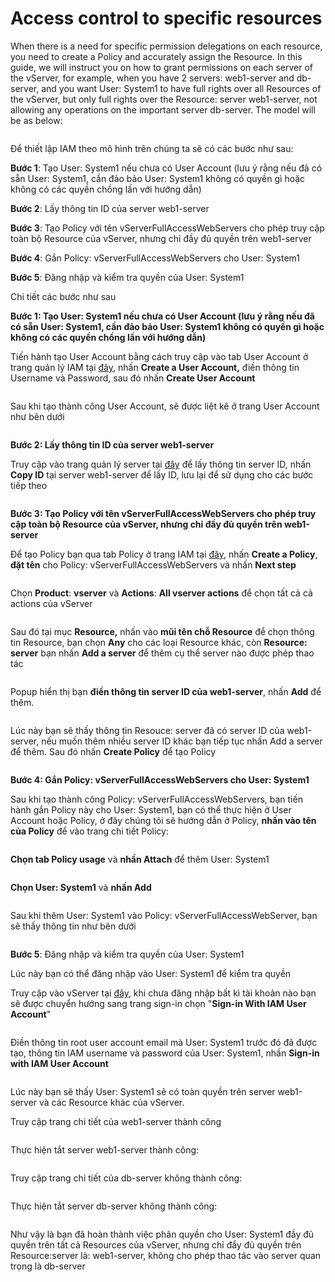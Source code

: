 # Access control to specific resources

When there is a need for specific permission delegations on each resource, you need to create a Policy and accurately assign the Resource. In this guide, we will instruct you on how to grant permissions on each server of the vServer, for example, when you have 2 servers: web1-server and db-server, and you want User: System1 to have full rights over all Resources of the vServer, but only full rights over the Resource: server web1-server, not allowing any operations on the important server db-server. The model will be as below:

<figure><img src="../../.gitbook/assets/iam-specific-resource.drawio.png" alt=""><figcaption></figcaption></figure>

Để thiết lập IAM theo mô hình trên chúng ta sẽ có các bước như sau:

**Bước 1**: Tạo User: System1 nếu chưa có User Account (lưu ý rằng nếu đã có sẵn User: System1, cần đảo bảo User: System1 không có quyền gì hoặc không có các quyền chồng lấn với hướng dẫn)

**Bước 2**: Lấy thông tin ID của server web1-server

**Bước 3**: Tạo Policy với tên vServerFullAccessWebServers cho phép truy cập toàn bộ Resource của vServer, nhưng chỉ đầy đủ quyền trên web1-server

**Bước 4**: Gắn Policy: vServerFullAccessWebServers cho User: System1

**Bước 5**: Đăng nhập và kiểm tra quyền của User: System1

Chi tiết các bước như sau

**Bước 1: Tạo User: System1 nếu chưa có User Account (lưu ý rằng nếu đã có sẵn User: System1, cần đảo bảo User: System1 không có quyền gì hoặc không có các quyền chồng lấn với hướng dẫn)**

Tiến hành tạo User Account bằng cách truy cập vào tab User Account ở trang quản lý IAM tại [đây](https://hcm-3.console.vngcloud.vn/iam/user-accounts), nhấn **Create a User Account,** điền thông tin Username và Password, sau đó nhấn **Create User Account**

<figure><img src="../../.gitbook/assets/image2023-7-12_15-18-33.png" alt=""><figcaption></figcaption></figure>

Sau khi tạo thành công User Account, sẽ được liệt kê ở trang User Account như bên dưới

<figure><img src="../../.gitbook/assets/image2023-7-12_15-19-37.png" alt=""><figcaption></figcaption></figure>

**Bước 2: Lấy thông tin ID của server web1-server**

Truy cập vào trang quản lý server tại [đây](https://hcm-3.console.vngcloud.vn/vserver/v-server/cloud-server) để lấy thông tin server ID, nhấn **Copy ID** tại server web1-server để lấy ID, lưu lại để sử dụng cho các bước tiếp theo

<figure><img src="../../.gitbook/assets/image2023-7-12_16-25-13.png" alt=""><figcaption></figcaption></figure>

**Bước 3: Tạo Policy với tên vServerFullAccessWebServers cho phép truy cập toàn bộ Resource của vServer, nhưng chỉ đầy đủ quyền trên web1-server**

Để tạo Policy bạn qua tab Policy ở trang IAM tại [đây](https://hcm-3.console.vngcloud.vn/iam/policies), nhấn **Create a Policy**, **đặt tên** cho Policy: vServerFullAccessWebServers và nhấn **Next step**

<figure><img src="../../.gitbook/assets/image2023-7-12_15-22-45.png" alt=""><figcaption></figcaption></figure>

Chọn **Product**: **vserver** và **Actions**: **All vserver actions** để chọn tất cả cả actions của vServer

<figure><img src="../../.gitbook/assets/image2023-7-12_15-24-23.png" alt=""><figcaption></figcaption></figure>

Sau đó tại mục **Resource,** nhấn vào **mũi tên chỗ Resource** để chọn thông tin Resource, bạn chọn **Any** cho các loại Resource khác, còn **Resource: server** bạn nhấn **Add a server** để thêm cụ thể server nào được phép thao tác

<figure><img src="../../.gitbook/assets/image2023-7-12_15-36-37.png" alt=""><figcaption></figcaption></figure>

Popup hiển thị bạn **điền thông tin server ID của web1-server**, nhấn **Add** để thêm.

<figure><img src="../../.gitbook/assets/image2023-7-12_15-37-46.png" alt=""><figcaption></figcaption></figure>

Lúc này bạn sẽ thấy thông tin Resouce: server đã có server ID của web1-server, nếu muốn thêm nhiều server ID khác bạn tiếp tục nhấn Add a server để thêm. Sau đó nhấn **Create Policy** để tạo Policy

<figure><img src="../../.gitbook/assets/image2023-7-12_15-39-6.png" alt=""><figcaption></figcaption></figure>

**Bước 4: Gắn Policy: vServerFullAccessWebServers cho User: System1**

Sau khi tạo thành công Policy: vServerFullAccessWebServers, bạn tiến hành gắn Policy này cho User: System1, bạn có thể thực hiện ở User Account hoặc Policy, ở đây chúng tôi sẽ hướng dẫn ở Policy, **nhấn vào tên của Policy** để vào trang chi tiết Policy:

<figure><img src="../../.gitbook/assets/image2023-7-12_15-46-16.png" alt=""><figcaption></figcaption></figure>

**Chọn tab Policy usage** và **nhấn Attach** để thêm User: System1

<figure><img src="../../.gitbook/assets/image2023-7-12_15-46-46.png" alt=""><figcaption></figcaption></figure>

**Chọn User: System1** và **nhấn Add**

<figure><img src="../../.gitbook/assets/image2023-7-12_15-48-3.png" alt=""><figcaption></figcaption></figure>

Sau khi thêm User: System1 vào Policy: vServerFullAccessWebServer, bạn sẽ thấy thông tin như bên dưới

<figure><img src="../../.gitbook/assets/image2023-7-12_15-49-17.png" alt=""><figcaption></figcaption></figure>

**Bước 5**: Đăng nhập và kiểm tra quyền của User: System1

Lúc này bạn có thể đăng nhập vào User: System1 để kiểm tra quyền

Truy cập vào vServer tại [đây](https://hcm-3.console.vngcloud.vn/vserver/v-server/cloud-server), khi chưa đăng nhập bất kì tài khoản nào bạn sẽ được chuyển hướng sang trang sign-in chọn "**Sign-in With IAM User Account**"

<figure><img src="../../.gitbook/assets/image2023-7-12_13-48-49.png" alt=""><figcaption></figcaption></figure>

Điền thông tin root user account email mà User: System1 trước đó đã được tạo, thông tin IAM username và password của User: System1, nhấn **Sign-in with IAM User Account**

<figure><img src="../../.gitbook/assets/image2023-7-12_15-56-13.png" alt=""><figcaption></figcaption></figure>

Lúc này bạn sẽ thấy User: System1 sẽ có toàn quyền trên server web1-server và các Resource khác của vServer.

Truy cập trang chi tiết của web1-server thành công

<figure><img src="../../.gitbook/assets/image2023-7-12_15-58-35.png" alt=""><figcaption></figcaption></figure>

Thực hiện tắt server web1-server thành công:

<figure><img src="../../.gitbook/assets/image2023-7-12_15-59-35.png" alt=""><figcaption></figcaption></figure>

Truy cập trang chi tiết của db-server không thành công:

<figure><img src="../../.gitbook/assets/image2023-7-12_16-0-35 (1).png" alt=""><figcaption></figcaption></figure>

Thực hiện tắt server db-server không thành công:

<figure><img src="../../.gitbook/assets/image2023-7-12_16-1-28.png" alt=""><figcaption></figcaption></figure>

Như vậy là bạn đã hoàn thành việc phân quyền cho User: System1 đầy đủ quyền trên tất cả Resources của vServer, nhưng chỉ đẩy đủ quyền trên Resource:server là: web1-server, không cho phép thao tác vào server quan trọng là db-server
